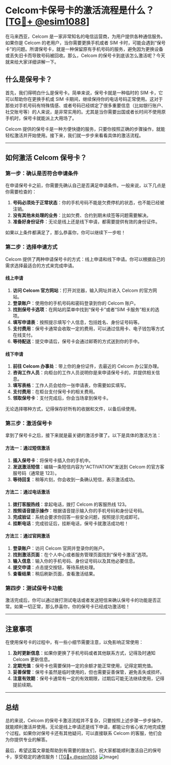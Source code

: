 # Celcom卡保号卡的激活流程是什么？[[TG💪+ @esim1088](https://t.me/s/esim1088)]

在马来西亚，Celcom 是一家非常知名的电信运营商，为用户提供各种通信服务。如果你是 Celcom 的老用户，当你需要更换手机或者 SIM 卡时，可能会遇到“保号卡”的问题。所谓保号卡，就是一种保留原有手机号码的服务，避免因为更换设备或丢失旧卡而导致号码被回收。那么，Celcom 的保号卡到底该怎么激活呢？今天就来给大家详细讲解一下。

## 什么是保号卡？

首先，我们得明白什么是保号卡。简单来说，保号卡就是一种临时的 SIM 卡，它可以帮助你在更换手机或 SIM 卡期间，继续保持你的电话号码正常使用。这对于那些对手机号码有特殊情感、或者号码已经绑定了很多重要信息（比如银行账户、社交账号等）的人来说，是非常实用的。尤其是当你需要出国或者长时间不使用原手机时，保号卡就能派上大用场了。

Celcom 提供的保号卡是一种方便快捷的服务，只要你按照正确的步骤操作，就能轻松激活并开始使用。接下来，我们就一步步来看看具体的激活流程。

---

## 如何激活 Celcom 保号卡？

### 第一步：确认是否符合申请条件

在申请保号卡之前，你需要先确认自己是否满足申请条件。一般来说，以下几点是你需要检查的：

1. **号码必须处于正常状态**：你的手机号码不能是欠费停机的状态，也不能已经被注销。
2. **没有其他未处理的业务**：比如欠费、合约到期未续签等问题需要解决。
3. **准备好身份证件**：无论是线上还是线下申请，都需要提供有效的身份证件。

如果以上条件都满足了，那么恭喜你，你可以继续下一步啦！

### 第二步：选择申请方式

Celcom 提供了两种申请保号卡的方式：线上申请和线下申请。你可以根据自己的需求选择最适合的方式来完成申请。

#### 线上申请

1. **访问 Celcom 官方网站**：打开浏览器，输入网址并进入 Celcom 的官方网站。
2. **登录账户**：使用你的手机号码和密码登录到你的 Celcom 账户。
3. **找到保号卡选项**：在网站的菜单中找到“保号卡”或者“SIM 卡服务”相关的选项。
4. **填写申请表**：按照提示填写个人信息，包括姓名、身份证号码等。
5. **支付费用**：保号卡通常会收取一定的费用，可以通过信用卡、电子钱包等方式在线支付。
6. **等待配送**：提交申请后，保号卡会通过邮寄的方式送到你的手中。

#### 线下申请

1. **前往 Celcom 办事处**：带上你的身份证件，去最近的 Celcom 办公室办理。
2. **咨询工作人员**：向柜台的工作人员说明你是来申请保号卡的，并提供相关信息。
3. **填写表格**：工作人员会给你一张申请表，你需要如实填写。
4. **支付费用**：在柜台支付保号卡的相关费用。
5. **领取保号卡**：支付完成后，你会当场拿到保号卡。

无论选择哪种方式，记得保存好所有的收据和文件，以备后续使用。

### 第三步：激活保号卡

拿到了保号卡之后，接下来就是最关键的激活步骤了。以下是具体的激活方法：

#### 方法一：通过短信激活

1. **插入保号卡**：将保号卡插入你的手机中。
2. **发送激活短信**：编辑一条短信内容为“ACTIVATION”发送到 Celcom 的官方客服号码（通常是 123）。
3. **等待回复**：稍等片刻，你会收到一条确认短信，表示激活成功。

#### 方法二：通过电话激活

1. **拨打客服热线**：拿起电话，拨打 Celcom 的客服热线 123。
2. **按照语音提示操作**：根据语音提示输入你的手机号码和身份证号码。
3. **完成验证**：系统会要求你回答一些安全问题，按照提示完成即可。
4. **挂断电话**：完成验证后，挂断电话，保号卡就激活成功啦！

#### 方法三：通过官网激活

1. **登录账户**：访问 Celcom 官网并登录你的账户。
2. **找到激活页面**：在个人中心或者服务管理页面找到“保号卡激活”选项。
3. **输入信息**：输入你的手机号码、身份证号码以及其他必要信息。
4. **提交申请**：点击提交按钮，等待系统处理。
5. **查看结果**：稍后刷新页面，查看激活结果。

### 第四步：测试保号卡功能

激活完成后，你可以通过拨打测试电话或者发送短信来确认保号卡的功能是否正常。如果一切正常，那么恭喜你，你的保号卡已经成功激活啦！

---

## 注意事项

在使用保号卡的过程中，有一些小细节需要注意，以免影响正常使用：

1. **及时更新信息**：如果你更换了手机号码或者其他联系方式，记得及时通知 Celcom 更新信息。
2. **定期充值**：保号卡也需要保持一定的余额才能正常使用，记得定期充值。
3. **妥善保管**：保号卡虽然是临时使用的，但也需要妥善保管，避免丢失或损坏。
4. **注意有效期**：保号卡通常有一定的有效期限，过期后可能无法继续使用，记得提前续期。

---

## 总结

总的来说，Celcom 的保号卡激活流程并不复杂，只要按照上述步骤一步步操作，就能顺利激活并使用。无论是线上申请还是线下申请，都能让你省心省力地完成整个过程。如果你对保号卡还有其他疑问，可以直接联系 Celcom 的客服，他们会为你提供专业的解答。

最后，希望这篇文章能帮助到有需要的朋友们，祝大家都能顺利激活自己的保号卡，享受稳定的通信服务！[[TG💪+ @esim1088](https://t.me/s/esim1088) ![Image](https://i.postimg.cc/4NQfJmqS/Snipaste-2025-05-13-00-14-12.png)]